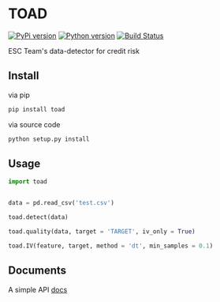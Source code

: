 # TOAD


[![PyPi version][pypi-image]][pypi-url]
[![Python version][python-image]][pypi-url]
[![Build Status][travis-image]][travis-url]


ESC Team's data-detector for credit risk

## Install


via pip

```bash
pip install toad
```

via source code

```bash
python setup.py install
```

## Usage

```python
import toad


data = pd.read_csv('test.csv')

toad.detect(data)

toad.quality(data, target = 'TARGET', iv_only = True)

toad.IV(feature, target, method = 'dt', min_samples = 0.1)
```

## Documents

A simple API [docs](docs/API.rst)


[pypi-image]: https://img.shields.io/pypi/v/toad.svg?style=flat-square
[pypi-url]: https://pypi.org/project/toad/
[python-image]: https://img.shields.io/pypi/pyversions/toad.svg?style=flat-square
[travis-image]: https://img.shields.io/travis/Secbone/toad/master.svg?style=flat-square
[travis-url]: https://travis-ci.org/Secbone/toad
